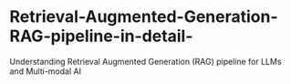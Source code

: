 # Retrieval-Augmented-Generation-RAG-pipeline-in-detail-
Understanding Retrieval Augmented Generation (RAG) pipeline for LLMs and Multi-modal AI 
